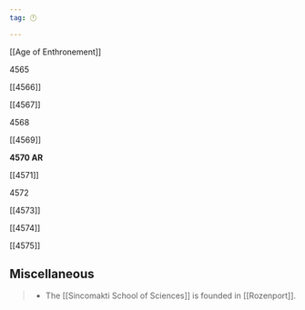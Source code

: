 ```yaml
---
tag: 🕛

---
```

[[Age of Enthronement]]


4565

[[4566]]

[[4567]]

4568

[[4569]]

**4570 AR**

[[4571]]

4572

[[4573]]

[[4574]]

[[4575]]



## Miscellaneous

>  - The [[Sincomakti School of Sciences]] is founded in [[Rozenport]].






